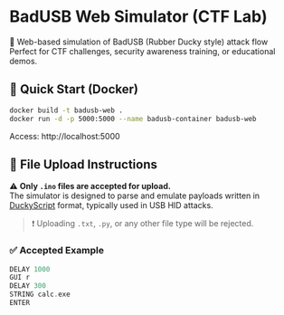 # BadUSB Web Simulator (CTF Lab)

🧪 Web-based simulation of BadUSB (Rubber Ducky style) attack flow  
Perfect for CTF challenges, security awareness training, or educational demos.

## 🐳 Quick Start (Docker)

```bash
docker build -t badusb-web .
docker run -d -p 5000:5000 --name badusb-container badusb-web

```
Access: http://localhost:5000

## 📄 File Upload Instructions

⚠️ **Only `.ino` files are accepted for upload.**  
The simulator is designed to parse and emulate payloads written in [DuckyScript](https://github.com/hak5darren/USB-Rubber-Ducky/wiki/Duckyscript) format, typically used in USB HID attacks.

> ❗ Uploading `.txt`, `.py`, or any other file type will be rejected.

### ✅ Accepted Example
```ino
DELAY 1000
GUI r
DELAY 300
STRING calc.exe
ENTER
